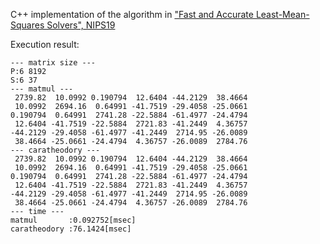 C++ implementation of the algorithm in ["Fast and Accurate Least-Mean-Squares Solvers", NIPS19](https://papers.nips.cc/paper/9040-fast-and-accurate-least-mean-squares-solvers.pdf)

Execution result:
```
--- matrix size ---
P:6 8192
S:6 37
--- matmul ---
 2739.82  10.0992 0.190794  12.6404 -44.2129  38.4664
 10.0992  2694.16  0.64991 -41.7519 -29.4058 -25.0661
0.190794  0.64991  2741.28 -22.5884 -61.4977 -24.4794
 12.6404 -41.7519 -22.5884  2721.83 -41.2449  4.36757
-44.2129 -29.4058 -61.4977 -41.2449  2714.95 -26.0089
 38.4664 -25.0661 -24.4794  4.36757 -26.0089  2784.76
--- caratheodory ---
 2739.82  10.0992 0.190794  12.6404 -44.2129  38.4664
 10.0992  2694.16  0.64991 -41.7519 -29.4058 -25.0661
0.190794  0.64991  2741.28 -22.5884 -61.4977 -24.4794
 12.6404 -41.7519 -22.5884  2721.83 -41.2449  4.36757
-44.2129 -29.4058 -61.4977 -41.2449  2714.95 -26.0089
 38.4664 -25.0661 -24.4794  4.36757 -26.0089  2784.76
--- time ---
matmul       :0.092752[msec]
caratheodory :76.1424[msec]
```
